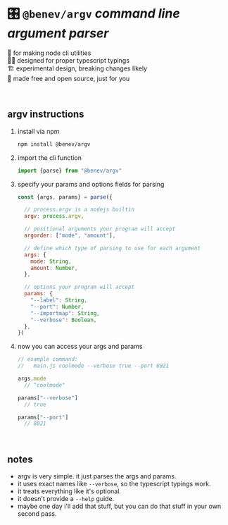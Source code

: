 
# 🎛️ `@benev/argv` *command line argument parser*

🤖 for making node cli utilities  
🕵️‍♂️ designed for proper typescript typings  
🏗️ experimental design, breaking changes likely  
💖 made free and open source, just for you  

<br/>

## argv instructions

1. install via npm
    ```sh
    npm install @benev/argv
    ```
2. import the cli function
    ```js
    import {parse} from "@benev/argv"
    ```
3. specify your params and options fields for parsing
    ```js
    const {args, params} = parse({

      // process.argv is a nodejs builtin
      argv: process.argv,

      // positional arguments your program will accept
      argorder: ["mode", "amount"],

      // define which type of parsing to use for each argument
      args: {
        mode: String,
        amount: Number,
      },

      // options your program will accept
      params: {
        "--label": String,
        "--port": Number,
        "--importmap": String,
        "--verbose": Boolean,
      },
    })
    ```
4. now you can access your args and params
    ```js
    // example command:
    //   main.js coolmode --verbose true --port 8021

    args.mode
      // "coolmode"

    params["--verbose"]
      // true

    params["--port"]
      // 8021
    ```

<br/>

## notes

- argv is very simple. it just parses the args and params.
- it uses exact names like `--verbose`, so the typescript typings work.
- it treats everything like it's optional.
- it doesn't provide a `--help` guide.
- maybe one day i'll add that stuff, but you can do that stuff in your own second pass.

